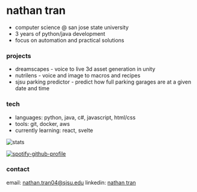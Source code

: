 # nathan tran
- computer science @ san jose state university
- 3 years of python/java development
- focus on automation and practical solutions

### projects
- dreamscapes - voice to live 3d asset generation in unity
- nutrilens - voice and image to macros and recipes
- sjsu parking predictor - predict how full parking garages are at a given date and time

### tech
- languages: python, java, c#, javascript, html/css
- tools: git, docker, aws
- currently learning: react, svelte

![stats](https://github-readme-stats.vercel.app/api/top-langs/?username=n8thantran&layout=donut&theme=transparent)

[![spotify-github-profile](https://spotify-github-profile.kittinanx.com/api/view?uid=ccg8caismrqakmiz23ymenlm7&cover_image=true&theme=natemoo-re&show_offline=true&background_color=121212&interchange=false&bar_color=53b14f&bar_color_cover=false)](https://spotify-github-profile.kittinanx.com/api/view?uid=ccg8caismrqakmiz23ymenlm7&redirect=true)


### contact
email: nathan.tran04@sjsu.edu
linkedin: [nathan tran](https://www.linkedin.com/in/nthntrn)
